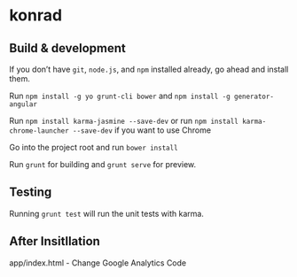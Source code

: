 # konrad

## Build & development

If you don’t have `git`, `node.js`, and `npm` installed already, go ahead and install them.

Run `npm install -g yo grunt-cli bower` and `npm install -g generator-angular`

Run `npm install karma-jasmine --save-dev` or run `npm install karma-chrome-launcher --save-dev` if you want to use Chrome

Go into the project root and run `bower install`

Run `grunt` for building and `grunt serve` for preview.

## Testing

Running `grunt test` will run the unit tests with karma.


## After Insitllation
 
app/index.html - Change Google Analytics Code
